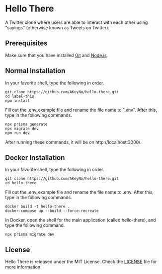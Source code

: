# Hello There

A Twitter clone where users are able to interact with each other using "sayings" (otherwise known as Tweets on Twitter).

## Prerequisites

Make sure that you have installed [Git](https://git-scm.com/) and [Node.js](https://nodejs.org/en/).

## Normal Installation

In your favorite shell, type the following in order.

```
git clone https://github.com/AKeyNo/hello-there.git
cd label-this
npm install
```

Fill out the .env_example file and rename the file name to ".env".
After this, type in the following commands.

```
npx prisma generate
npx migrate dev
npm run dev
```

After running these commands, it will be on http://localhost:3000/.

## Docker Installation

In your favorite shell, type the following in order.

```
git clone https://github.com/AKeyNo/hello-there.git
cd hello-there
```

Fill out the .env_example file and rename the file name to .env.
After this, type in the following commands.

```
docker build -t hello-there .
docker-compose up --build --force-recreate
```

In Docker, open the shell for the main application (called hello-there), and type the following command.

```
npx prisma migrate dev
```

## License

Hello There is released under the MIT License. Check the [LICENSE](https://github.com/AKeyNo/hello-there/blob/main/LICENSE) file for more information.
